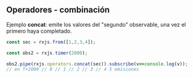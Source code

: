 ## Operadores - combinación

Ejemplo **concat**: emite los valores del "segundo" observable, una vez el primero haya completado.

``` ts
const sec = rxjs.from([1,2,3,4]);

const obs2 = rxjs.timer(2000);

obs2.pipe(rxjs.operators.concat(sec)).subscribe(v=>console.log(v));
// en T+2000 // 0 // 1 // 2 // 3 // 4 5 emisiones
```
